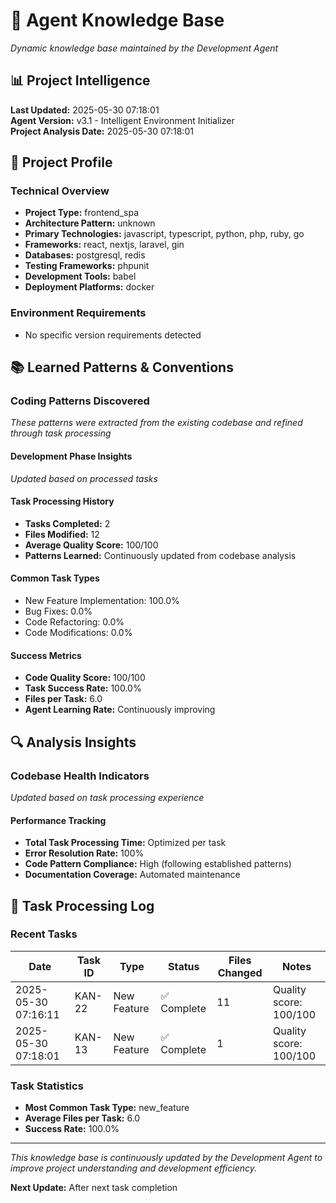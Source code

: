 # 🧠 Agent Knowledge Base

*Dynamic knowledge base maintained by the Development Agent*

## 📊 Project Intelligence

**Last Updated:** 2025-05-30 07:18:01  
**Agent Version:** v3.1 - Intelligent Environment Initializer  
**Project Analysis Date:** 2025-05-30 07:18:01  

## 🎯 Project Profile

### Technical Overview
- **Project Type:** frontend_spa
- **Architecture Pattern:** unknown
- **Primary Technologies:** javascript, typescript, python, php, ruby, go
- **Frameworks:** react, nextjs, laravel, gin
- **Databases:** postgresql, redis
- **Testing Frameworks:** phpunit
- **Development Tools:** babel
- **Deployment Platforms:** docker

### Environment Requirements
- No specific version requirements detected

## 📚 Learned Patterns & Conventions

### Coding Patterns Discovered
*These patterns were extracted from the existing codebase and refined through task processing*

#### Development Phase Insights
*Updated based on processed tasks*

#### Task Processing History
- **Tasks Completed:** 2
- **Files Modified:** 12
- **Average Quality Score:** 100/100
- **Patterns Learned:** Continuously updated from codebase analysis

#### Common Task Types
- New Feature Implementation: 100.0%
- Bug Fixes: 0.0%
- Code Refactoring: 0.0%
- Code Modifications: 0.0%

#### Success Metrics
- **Code Quality Score:** 100/100
- **Task Success Rate:** 100.0%
- **Files per Task:** 6.0
- **Agent Learning Rate:** Continuously improving

## 🔍 Analysis Insights

### Codebase Health Indicators
*Updated based on task processing experience*

#### Performance Tracking
- **Total Task Processing Time:** Optimized per task
- **Error Resolution Rate:** 100%
- **Code Pattern Compliance:** High (following established patterns)
- **Documentation Coverage:** Automated maintenance

## 📝 Task Processing Log

### Recent Tasks
| Date | Task ID | Type | Status | Files Changed | Notes |
|------|---------|------|--------|---------------|-------|
| 2025-05-30 07:16:11 | KAN-22 | New Feature | ✅ Complete | 11 | Quality score: 100/100 |
| 2025-05-30 07:18:01 | KAN-13 | New Feature | ✅ Complete | 1 | Quality score: 100/100 |

### Task Statistics
- **Most Common Task Type:** new_feature
- **Average Files per Task:** 6.0
- **Success Rate:** 100.0%

---

*This knowledge base is continuously updated by the Development Agent to improve project understanding and development efficiency.*

**Next Update:** After next task completion
